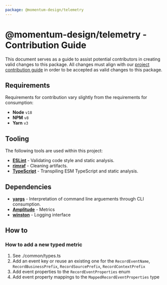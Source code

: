 ```yaml
---
package: @momentum-design/telemetry
---
```


# @momentum-design/telemetry - Contribution Guide

This document serves as a guide to assist potential contributors in creating valid changes to this package. All changes must align with our [project contribution guide](../../../CONTRIBUTING.md) in order to be accepted as valid changes to this package.

## Requirements

Requirements for contribution vary slightly from the requirements for consumption:

* **Node** `v18`
* **NPM** `v8`
* **Yarn** `v3`

## Tooling

The following tools are used within this project:

* [**ESLint**](https://eslint.org/) - Validating code style and static analysis.
* [**rimraf**](https://github.com/isaacs/rimraf#readme) - Cleaning artifacts.
* [**TypeScript**](https://www.typescriptlang.org/) - Transpiling ESM TypeScript and static analysis.

## Dependencies

* [**yargs**](http://yargs.js.org/) - Interpretation of command line arguements through CLI consumption.
* [**Amplitude**](https://amplitude.com/) - Metrics
* [**winston**](https://github.com/winstonjs/winston) - Logging interface

## How to

### How to add a new typed metric
1. See ./common/types.ts
2. Add an event key or reuse an existing one for the `RecordEventName`, `RecordBusinessPrefix`, `RecordSourcePrefix`, `RecordContextPrefix`
3. Add event properties to the `RecordEventProperties` enum
4. Add event property mappings to the `MappedRecordEventProperties` type

